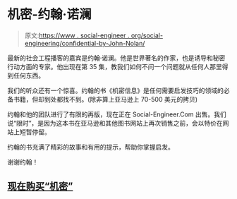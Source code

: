 # 机密-约翰·诺澜

> 原文:[https://www . social-engineer . org/social-engineering/confidential-by-John-Nolan/](https://www.social-engineer.org/social-engineering/confidential-by-john-nolan/)

最新的社会工程播客的嘉宾是约翰·诺澜。他是世界著名的作家，也是诱导和秘密行动方面的专家。他出现在第 35 集，教我们如何不问一个问题就从任何人那里得到任何东西。

我们的听众还有一个惊喜。约翰的书《机密信息》是任何需要启发技巧的领域的必备书籍，但却到处都找不到。(除非算上亚马逊上 70-500 美元的拷贝)

约翰和他的团队进行了有限的再版，现在正在 Social-Engineer.Com 出售。我们说“限时”，是因为这本书在亚马逊和其他图书网站上再次销售之前，会以特价在网站上短暂停留。

约翰的书充满了精彩的故事和有用的提示，帮助你掌握启发。

谢谢约翰！

## [现在购买“机密”](https://www.social-engineer.com/store/#ecwid:category=2828540&mode=product&product=12383080 "Buy Confidential Now")